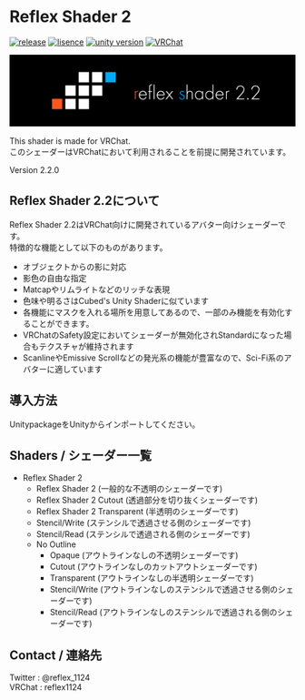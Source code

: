 # Reflex Shader 2
[![release](https://img.shields.io/github/v/release/reflex1124/Reflex-Shader-2.svg?&style=for-the-badge)](https://github.com/reflex1124/Reflex-Shader-2/releases/latest)
[![lisence](https://img.shields.io/badge/license-MIT-green.svg?logo=&style=for-the-badge)](https://opensource.org/licenses/mit-license.php)
[![unity version](https://img.shields.io/badge/Unity-2018.4.20.f1-blue.svg?logo=unity&style=for-the-badge)](https://unity3d.com/jp/unity/whats-new/2018.4.20)
[![VRChat](https://img.shields.io/badge/-VRChat-blue.svg?logo=&style=for-the-badge)](https://vrchat.com/)

![Header](Images/RS_Header.png)

This shader is made for VRChat.  
このシェーダーはVRChatにおいて利用されることを前提に開発されています。

Version 2.2.0

## Reflex Shader 2.2について
Reflex Shader 2.2はVRChat向けに開発されているアバター向けシェーダーです。  
特徴的な機能として以下のものがあります。
- オブジェクトからの影に対応
- 影色の自由な指定
- Matcapやリムライトなどのリッチな表現
- 色味や明るさはCubed's Unity Shaderに似ています
- 各機能にマスクを入れる場所を用意してあるので、一部のみ機能を有効化することができます。
- VRChatのSafety設定においてシェーダーが無効化されStandardになった場合もテクスチャが維持されます
- ScanlineやEmissive Scrollなどの発光系の機能が豊富なので、Sci-Fi系のアバターに適しています

## 導入方法
UnitypackageをUnityからインポートしてください。

## Shaders / シェーダー一覧
- Reflex Shader 2
  - Reflex Shader 2 (一般的な不透明のシェーダーです)
  - Reflex Shader 2 Cutout (透過部分を切り抜くシェーダーです)
  - Reflex Shader 2 Transparent (半透明のシェーダーです)
  - Stencil/Write (ステンシルで透過させる側のシェーダーです)
  - Stencil/Read (ステンシルで透過される側のシェーダーです) 
  - No Outline
    - Opaque (アウトラインなしの不透明シェーダーです)
    - Cutout (アウトラインなしのカットアウトシェーダーです)
    - Transparent (アウトラインなしの半透明シェーダーです)
    - Stencil/Write (アウトラインなしのステンシルで透過させる側のシェーダーです) 
    - Stencil/Read (アウトラインなしのステンシルで透過される側のシェーダーです) 

## Contact / 連絡先
Twitter : @reflex_1124  
VRChat : reflex1124
